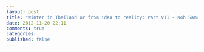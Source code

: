```yaml
---
layout: post
title: "Winter in Thailand or from idea to reality: Part VII - Koh Samui"
date: 2012-11-20 22:11
comments: true
categories: 
published: false
---
```

